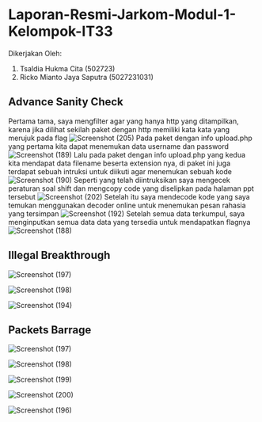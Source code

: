 # Laporan-Resmi-Jarkom-Modul-1-Kelompok-IT33

Dikerjakan Oleh:
1. Tsaldia Hukma Cita (502723)
2. Ricko Mianto Jaya Saputra (5027231031)

## Advance Sanity Check
Pertama tama, saya mengfilter agar yang hanya http yang ditampilkan, karena jika dilihat sekilah paket dengan http memiliki kata kata yang merujuk pada flag
![Screenshot (205)](https://github.com/user-attachments/assets/ad25248d-1a9f-4a63-bfed-325a9d1e1c5b)
Pada paket dengan info upload.php yang pertama kita dapat menemukan data username dan password
![Screenshot (189)](https://github.com/user-attachments/assets/4dce6f3a-f17b-4e51-8466-08a9b9326948)
Lalu pada paket dengan info upload.php yang kedua kita mendapat data filename beserta extension nya, di paket ini juga terdapat sebuah intruksi untuk diikuti agar menemukan sebuah kode
![Screenshot (190)](https://github.com/user-attachments/assets/c0f7baa4-9852-444f-abec-74fe5abf6287)
Seperti yang telah diintruksikan saya mengecek peraturan soal shift dan mengcopy code yang diselipkan pada halaman ppt tersebut
![Screenshot (202)](https://github.com/user-attachments/assets/2dde50b3-80e0-4334-a9c6-2fe50aa09ebb)
Setelah itu saya mendecode kode yang saya temukan menggunakan decoder online untuk menemukan pesan rahasia yang tersimpan
![Screenshot (192)](https://github.com/user-attachments/assets/3bf26c6c-c966-4bba-804e-4ed908838934)
Setelah semua data terkumpul, saya menginputkan semua data data yang tersedia untuk mendapatkan flagnya
![Screenshot (188)](https://github.com/user-attachments/assets/243c36b6-5ea3-4e44-96bd-2ab1530d1a1d)

## Illegal Breakthrough

![Screenshot (197)](https://github.com/user-attachments/assets/f5530dce-1140-4fe1-9432-e0ba369a20b4)

![Screenshot (198)](https://github.com/user-attachments/assets/8f7fa64a-6e16-42e4-9f07-77c1edffc931)

![Screenshot (194)](https://github.com/user-attachments/assets/830c924f-82ac-4969-b220-5f0472338411)

## Packets Barrage
![Screenshot (197)](https://github.com/user-attachments/assets/60153aaf-5a48-4b16-ad9a-7cc923fac8aa)

![Screenshot (198)](https://github.com/user-attachments/assets/697faa5d-57e3-4666-8f3f-2fdfb4dad389)

![Screenshot (199)](https://github.com/user-attachments/assets/96e406b4-533f-4a41-836c-2abe3d6ac6d3)

![Screenshot (200)](https://github.com/user-attachments/assets/15ab492a-5b07-4cd4-bc9a-b5f761b3578a)

![Screenshot (196)](https://github.com/user-attachments/assets/4a6fa212-0ea9-4ecb-93cb-5d4cff32f9ef)
